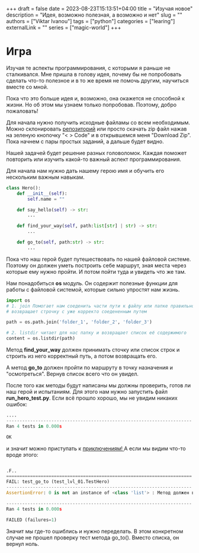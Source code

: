 +++ 
draft = false 
date = 2023-08-23T15:13:51+04:00
title = "Изучая новое"
description = "Идея, возможно полезная, а возможно и нет"
slug = ""
authors = ["Viktar Ivanou"]
tags = ["python"]
categories = ["learing"]
externalLink = ""
series = ["magic-world"]
+++

# Игра

Изучая те аспекты программирования, с которыми я раньше не сталкивался. Мне пришла в голову идея, почему бы не попробовать сделать что-то полезное и в то же время не помочь другим, научиться вместе со мной.

Пока что это больше идея и, возможно, она окажется не способной к жизни. Но об этом мы узнаем только попробовав. Поэтому, добро пожаловать!

Для начала нужно получить исходные файламы со всем необходимым. Можно склонировать [репозиторий](https://github.com/ButbkaDrug/learn-my-way) или просто скачать zip файл нажав на зеленую кнопочку "< > Code" и в открывшемся меня "Download Zip". Пока начнем с пары простых заданий, а дальше будет видно.

Нашей задачей будет решение разных головоломок. Каждая поможет повторить или изучить какой-то важный аспект программирования.

Для начала нам нужно дать нашему герою имя и обучить его нескольким важным навыкам.

```python
class Hero():
    def __init__(self):
        self.name = ""

    def say_hello(self) -> str:
        ...

    def find_your_way(self, path:list[str] | str) -> str:
        ...

    def go_to(self, path:str) -> str:
        ...
```

Пока что наш герой будет путешествовать по нашей файловой системе. Поэтому он должен уметь построить себе маршрут, зная места через которые ему нужно пройти. И потом пойти туда и увидеть что же там.

Нам понадобиться **os** модуль. Он содержит полезные функции для работы с файловой системой, которые сильно упростят нам жизнь.

```python
import os
# 1. join Помогает нам соеденить части пути к файлу или папке правильно.
# возвращает строчку с уже корректо соедененным путем

path = os.path.join('folder_1', 'folder_2', 'folder_3')

# 2. listdir читает для нас папку и возвращает список её содержимого
content = os.listdir(path)

```

Метод **find_your_way** должен принимать сточку или список строк и строить из него корректный путь, а потом возвращать его.

А метод **go_to** должен пройти по маршруту в точку назначения и "осмотреться". Вернув список всего что он увидел.

После того как методы будут написаны мы должны проверить, готов ли наш герой и испытаниям. Для этого нам нужно запустить файл **run_hero_test.py**. Если всё прошло хорошо, мы не увидим никаких ошибок:
```python
....
----------------------------------------------------------------------
Ran 4 tests in 0.000s

OK
```
и значит можно приступать к [ приключениям! ]( /posts/rpg_lvl_00/ ) А если мы видим что-то вроде этого:

```python

.F..
======================================================================
FAIL: test_go_to (test_lvl_01.TestHero)
----------------------------------------------------------------------
AssertionError: 0 is not an instance of <class 'list'> : Метод должен возврожать список строк

----------------------------------------------------------------------
Ran 4 tests in 0.000s

FAILED (failures=1)
```

Значит мы где-то ошиблись и нужно переделать. В этом конкретном случае не прошел проверку тест метода go_to(). Вместо списка, он вернул ноль.
